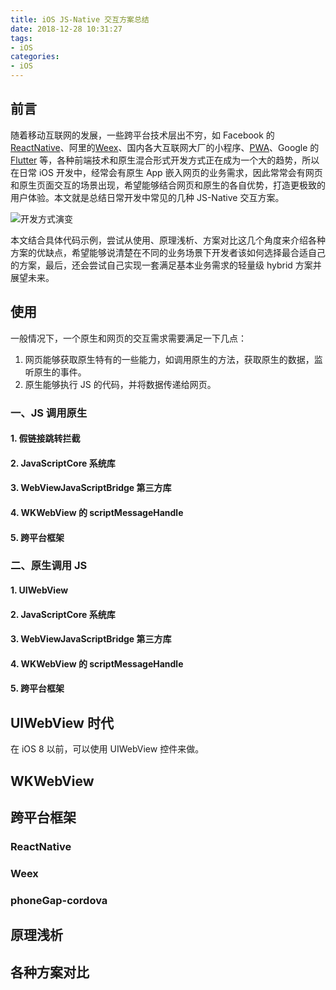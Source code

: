 ```yaml
---
title: iOS JS-Native 交互方案总结
date: 2018-12-28 10:31:27
tags:
- iOS
categories:
- iOS
---
```


## 前言
随着移动互联网的发展，一些跨平台技术层出不穷，如 Facebook 的 [ReactNative](https://facebook.github.io/react-native/)、阿里的[Weex](https://weex.apache.org/)、国内各大互联网大厂的小程序、[PWA](https://en.wikipedia.org/wiki/Progressive_web_applications)、Google 的 [Flutter](https://flutter.dev/) 等，各种前端技术和原生混合形式开发方式正在成为一个大的趋势，所以在日常 iOS 开发中，经常会有原生 App 嵌入网页的业务需求，因此常常会有网页和原生页面交互的场景出现，希望能够结合网页和原生的各自优势，打造更极致的用户体验。本文就是总结日常开发中常见的几种 JS-Native 交互方案。

![开发方式演变](https://image-1254431338.cos.ap-guangzhou.myqcloud.com/1431555559512_.pic.jpg)

本文结合具体代码示例，尝试从使用、原理浅析、方案对比这几个角度来介绍各种方案的优缺点，希望能够说清楚在不同的业务场景下开发者该如何选择最合适自己的方案，最后，还会尝试自己实现一套满足基本业务需求的轻量级 hybrid 方案并展望未来。

## 使用
一般情况下，一个原生和网页的交互需求需要满足一下几点：

1. 网页能够获取原生特有的一些能力，如调用原生的方法，获取原生的数据，监听原生的事件。
2. 原生能够执行 JS 的代码，并将数据传递给网页。


### 一、JS 调用原生

#### 1. 假链接跳转拦截

#### 2. JavaScriptCore 系统库

#### 3. WebViewJavaScriptBridge 第三方库

#### 4. WKWebView 的 scriptMessageHandle 

#### 5. 跨平台框架

### 二、原生调用 JS

#### 1. UIWebView

#### 2. JavaScriptCore 系统库

#### 3. WebViewJavaScriptBridge 第三方库

#### 4. WKWebView 的 scriptMessageHandle 

#### 5. 跨平台框架





## UIWebView 时代

在 iOS 8 以前，可以使用 UIWebView 控件来做。



## WKWebView

<!--### JS 与 OC 通信

### 1. 通过 JavaScriptCore 中的 block



### 2. 通过 JavaScriptCore 中的 JSExprot



### OC 与 JS 通信-->

##


## 跨平台框架
### ReactNative





### Weex



### phoneGap-cordova



## 原理浅析



## 各种方案对比




